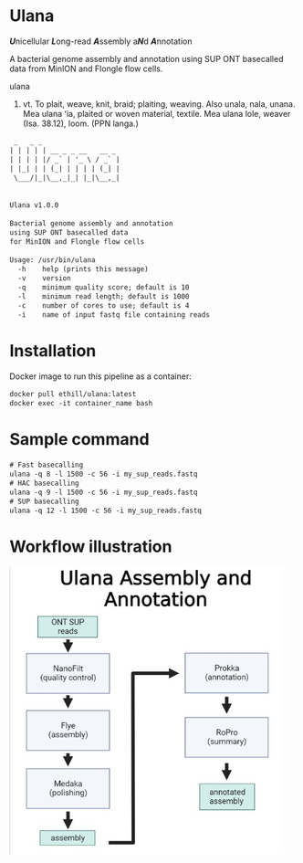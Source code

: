 # Ulana
***U***nicellular ***L***ong-read ***A***ssembly a***N***d ***A***nnotation

A bacterial genome assembly and annotation using SUP ONT basecalled data from MinION and Flongle flow cells.

ulana

1. vt. To plait, weave, knit, braid; plaiting, weaving. Also unala, nala, unana. Mea ulana ʻia, plaited or woven material, textile. Mea ulana lole, weaver (Isa. 38.12), loom. (PPN langa.)

```
 _   _ _
| | | | | __ _ _ __   __ _
| | | | |/ _` | '_ \ / _` |
| |_| | | (_| | | | | (_| |
 \___/|_|\__,_|_| |_|\__,_|


Ulana v1.0.0

Bacterial genome assembly and annotation
using SUP ONT basecalled data
for MinION and Flongle flow cells

Usage: /usr/bin/ulana
  -h    help (prints this message)
  -v    version
  -q    minimum quality score; default is 10
  -l    minimum read length; default is 1000
  -c    number of cores to use; default is 4
  -i    name of input fastq file containing reads
```

# Installation

Docker image to run this pipeline as a container:
```
docker pull ethill/ulana:latest
docker exec -it container_name bash
```

# Sample command
```
# Fast basecalling
ulana -q 8 -l 1500 -c 56 -i my_sup_reads.fastq
# HAC basecalling
ulana -q 9 -l 1500 -c 56 -i my_sup_reads.fastq
# SUP basecalling
ulana -q 12 -l 1500 -c 56 -i my_sup_reads.fastq
```

# Workflow illustration

![](ulana_pipeline.jpg)
